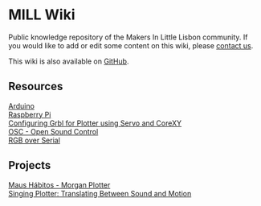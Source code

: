 # MILL Wiki

Public knowledge repository of the Makers In Little Lisbon community.  If you would like to add or edit some content on this wiki, please [contact us](https://mill.pt/contact-us).  

This wiki is also available on [GitHub](https://github.com/lx-mill/mill-wiki).  

## Resources

[Arduino](arduino.md)  
[Raspberry Pi](raspberry.md)  
[Configuring Grbl for Plotter using Servo and CoreXY](grbl_for_plotter.md)  
[OSC - Open Sound Control](osc.md)  
[RGB over Serial](rgb-over-serial.md)  

## Projects

[Maus Hábitos - Morgan Plotter](morgan.md)  
[Singing Plotter: Translating Between Sound and Motion](singing-plotter.md)  
